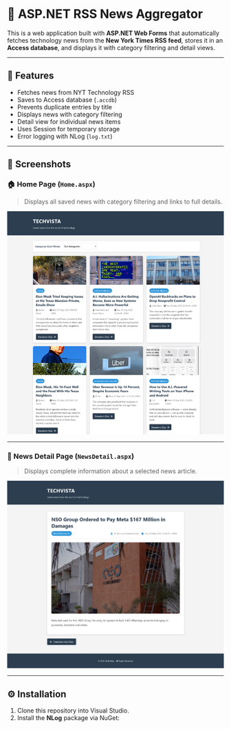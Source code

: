 # 📰 ASP.NET RSS News Aggregator

This is a web application built with **ASP.NET Web Forms** that automatically fetches technology news from the **New York Times RSS feed**, stores it in an **Access database**, and displays it with category filtering and detail views.

---

## 🚀 Features

- Fetches news from NYT Technology RSS
- Saves to Access database (`.accdb`)
- Prevents duplicate entries by title
- Displays news with category filtering
- Detail view for individual news items
- Uses Session for temporary storage
- Error logging with NLog (`log.txt`)

---

## 📸 Screenshots

### 🏠 Home Page (`Home.aspx`)

> Displays all saved news with category filtering and links to full details.

![Home Page](screenshots/homepage.png)

---

### 📄 News Detail Page (`NewsDetail.aspx`)

> Displays complete information about a selected news article.

![News Detail Page](screenshots/newsdetail.png)

---

## ⚙️ Installation

1. Clone this repository into Visual Studio.
2. Install the **NLog** package via NuGet:
